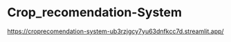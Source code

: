 # Crop_recomendation-System

https://croprecomendation-system-ub3rzjgcy7yu63dnfkcc7d.streamlit.app/
